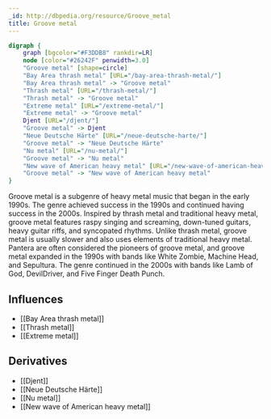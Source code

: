 ```yaml
---
_id: http://dbpedia.org/resource/Groove_metal
title: Groove metal
---
```


```dot
digraph {
	graph [bgcolor="#F3DDB8" rankdir=LR]
	node [color="#26242F" penwidth=3.0]
	"Groove metal" [shape=circle]
	"Bay Area thrash metal" [URL="/bay-area-thrash-metal/"]
	"Bay Area thrash metal" -> "Groove metal"
	"Thrash metal" [URL="/thrash-metal/"]
	"Thrash metal" -> "Groove metal"
	"Extreme metal" [URL="/extreme-metal/"]
	"Extreme metal" -> "Groove metal"
	Djent [URL="/djent/"]
	"Groove metal" -> Djent
	"Neue Deutsche Härte" [URL="/neue-deutsche-harte/"]
	"Groove metal" -> "Neue Deutsche Härte"
	"Nu metal" [URL="/nu-metal/"]
	"Groove metal" -> "Nu metal"
	"New wave of American heavy metal" [URL="/new-wave-of-american-heavy-metal/"]
	"Groove metal" -> "New wave of American heavy metal"
}
```

Groove metal is a subgenre of heavy metal music that began in the early 1990s. The genre achieved success in the 1990s and continued having success in the 2000s. Inspired by thrash metal and traditional heavy metal, groove metal features raspy singing and screaming, down-tuned guitars, heavy guitar riffs, and syncopated rhythms. Unlike thrash metal, groove metal is usually slower and also uses elements of traditional heavy metal. Pantera are often considered the pioneers of groove metal, and groove metal expanded in the 1990s with bands like White Zombie, Machine Head, and Sepultura. The genre continued in the 2000s with bands like Lamb of God, DevilDriver, and Five Finger Death Punch.

## Influences
- [[Bay Area thrash metal]]
- [[Thrash metal]]
- [[Extreme metal]]

## Derivatives
- [[Djent]]
- [[Neue Deutsche Härte]]
- [[Nu metal]]
- [[New wave of American heavy metal]]
